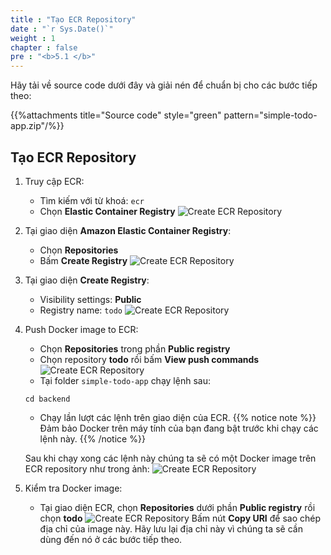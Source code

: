 ```yaml
---
title : "Tạo ECR Repository"
date : "`r Sys.Date()`"
weight : 1
chapter : false
pre : "<b>5.1 </b>"
---
```

Hãy tải về source code dưới đây và giải nén để chuẩn bị cho các bước tiếp theo:

{{%attachments title="Source code" style="green" pattern="simple-todo-app.zip"/%}}

## Tạo ECR Repository
1. Truy cập ECR:
    - Tìm kiếm với từ khoá: `ecr`
    - Chọn **Elastic Container Registry**
    ![Create ECR Repository](../../../images/5-ecs-service-deployment/ecs_setup_ecr_1.png)
2. Tại giao diện **Amazon Elastic Container Registry**:
    - Chọn **Repositories**
    - Bấm **Create Registry**
    ![Create ECR Repository](../../../images/5-ecs-service-deployment/ecs_setup_ecr_2.png)
3. Tại giao diện **Create Registry**:
    - Visibility settings: **Public**
    - Registry name: `todo`
    ![Create ECR Repository](../../../images/5-ecs-service-deployment/ecs_setup_ecr_3.png)
4. Push Docker image to ECR:
    - Chọn **Repositories** trong phần **Public registry**
    - Chọn repository **todo** rồi bấm **View push commands**
    ![Create ECR Repository](../../../images/5-ecs-service-deployment/ecs_setup_ecr_4.png)
    - Tại folder `simple-todo-app` chạy lệnh sau:
    ```shell
    cd backend
    ```
    - Chạy lần lượt các lệnh trên giao diện của ECR.
{{% notice note %}}
Đảm bảo Docker trên máy tính của bạn đang bật trước khi chạy các lệnh này.
{{% /notice %}}
    
    Sau khi chạy xong các lệnh này chúng ta sẽ có một Docker image trên ECR repository như trong ảnh:
    ![Create ECR Repository](../../../images/5-ecs-service-deployment/ecs_setup_ecr_5.png)
5. Kiểm tra Docker image:
    - Tại giao diện ECR, chọn **Repositories** dưới phần **Public registry** rồi chọn **todo**
    ![Create ECR Repository](../../../images/5-ecs-service-deployment/ecs_setup_ecr_6.png)
    Bấm nút **Copy URI** để sao chép địa chỉ của image này.
    Hãy lưu lại địa chỉ này vì chúng ta sẽ cần dùng đến nó ở các bước tiếp theo.